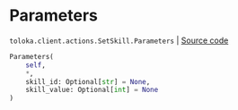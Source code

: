 # Parameters
`toloka.client.actions.SetSkill.Parameters` | [Source code](https://github.com/Toloka/toloka-kit/blob/v1.2.0.post1/src/client/actions.py#L178)

```python
Parameters(
    self,
    *,
    skill_id: Optional[str] = None,
    skill_value: Optional[int] = None
)
```

